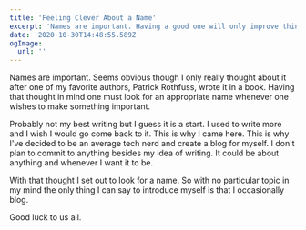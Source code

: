 ```yaml
---
title: 'Feeling Clever About a Name'
excerpt: 'Names are important. Having a good one will only improve things.'
date: '2020-10-30T14:48:55.589Z'
ogImage:
  url: ''
---
```


Names are important. Seems obvious though I only really thought about it after one of my favorite authors, Patrick Rothfuss, wrote it in a book. Having that thought in mind one must look for an appropriate name whenever one wishes to make something important.

Probably not my best writing but I guess it is a start. I used to write more and I wish I would go come back to it. This is why I came here. This is why I've decided to be an average tech nerd and create a blog for myself. I don't plan to commit to anything besides my idea of writing. It could be about anything and whenever I want it to be.

With that thought I set out to look for a name. So with no particular topic in my mind the only thing I can say to introduce myself is that I occasionally blog.

Good luck to us all.